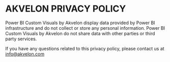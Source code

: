# AKVELON PRIVACY POLICY
Power BI Custom Visuals by Akvelon display data provided by Power BI infrastructure and do not collect or store any personal information. Power BI Custom Visuals by Akvelon do not share data with other parties or third party services.

If you have any questions related to this privacy policy, please contact us at info@akvelon.com
